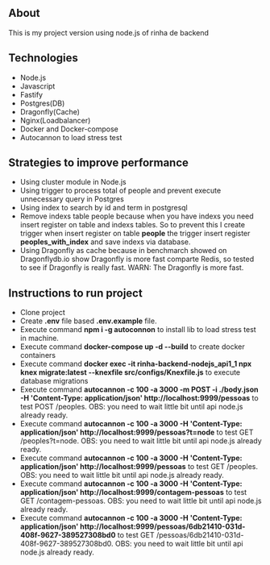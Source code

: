 ## About

This is my project version using node.js of rinha de backend

## Technologies

- Node.js
- Javascript
- Fastify
- Postgres(DB)
- Dragonfly(Cache)
- Nginx(Loadbalancer)
- Docker and Docker-compose
- Autocannon to load stress test

## Strategies to improve performance

- Using cluster module in Node.js
- Using trigger to process total of people and prevent execute unnecessary query in Postgres
- Using index to search by id and term in postgresql
- Remove indexs table people because when you have indexs you need insert register on table and indexs tables. So to prevent this I create trigger when insert register on table **people** the trigger insert register **peoples_with_index** and save indexs via database.
- Using Dragonfly as cache because in benchmarch showed on Dragonflydb.io show Dragonfly is more fast comparte Redis, so tested to see if Dragonfly is really fast. WARN: The Dragonfly is more fast.

## Instructions to run project

- Clone project
- Create **.env** file based **.env.example** file.
- Execute command **npm i -g autoconnon** to install lib to load stress test in machine.
- Execute command **docker-compose up -d --build** to create docker containers
- Execute command **docker exec -it rinha-backend-nodejs_api1_1 npx knex migrate:latest --knexfile src/configs/Knexfile.js** to execute database migrations 
- Execute command **autocannon -c 100 -a 3000 -m POST -i ./body.json -H 'Content-Type: application/json' http://localhost:9999/pessoas** to test POST /peoples. OBS: you need to wait little bit until api node.js already ready.
- Execute command **autocannon -c 100 -a 3000 -H 'Content-Type: application/json' http://localhost:9999/pessoas?t=node** to test GET /peoples?t=node. OBS: you need to wait little bit until api node.js already ready.
- Execute command **autocannon -c 100 -a 3000 -H 'Content-Type: application/json' http://localhost:9999/pessoas** to test GET /peoples. OBS: you need to wait little bit until api node.js already ready.
- Execute command **autocannon -c 100 -a 3000 -H 'Content-Type: application/json' http://localhost:9999/contagem-pessoas** to test GET /contagem-pessoas. OBS: you need to wait little bit until api node.js already ready.
- Execute command **autocannon -c 100 -a 3000 -H 'Content-Type: application/json' http://localhost:9999/pessoas/6db21410-031d-408f-9627-389527308bd0** to test GET /pessoas/6db21410-031d-408f-9627-389527308bd0. OBS: you need to wait little bit until api node.js already ready.